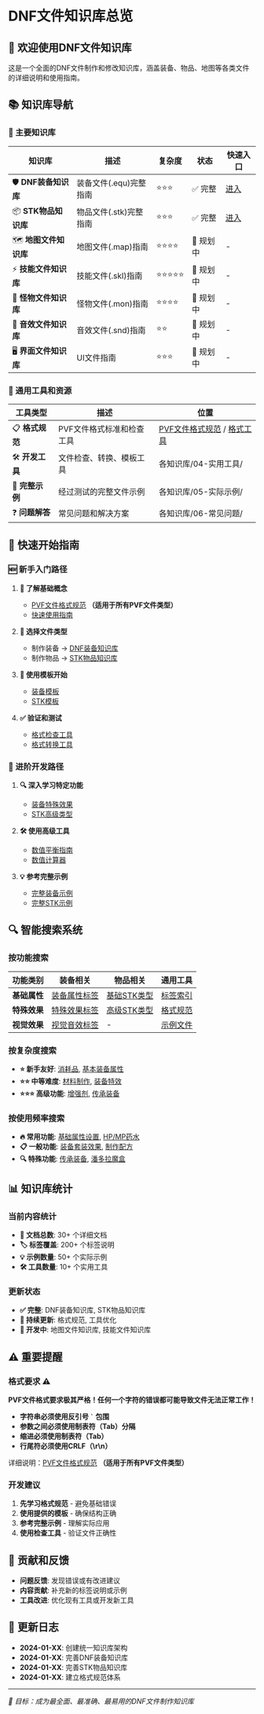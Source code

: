 # DNF文件知识库总览

## 🌟 欢迎使用DNF文件知识库

这是一个全面的DNF文件制作和修改知识库，涵盖装备、物品、地图等各类文件的详细说明和使用指南。

## 📚 知识库导航

### 🎯 主要知识库

| 知识库 | 描述 | 复杂度 | 状态 | 快速入口 |
|--------|------|--------|------|----------|
| 🛡️ **DNF装备知识库** | 装备文件(.equ)完整指南 | ⭐⭐⭐ | ✅ 完整 | [进入](DNF装备文件知识库/README.md) |
| 📦 **STK物品知识库** | 物品文件(.stk)完整指南 | ⭐⭐⭐ | ✅ 完整 | [进入](STK文件知识库/README.md) |
| 🗺️ **地图文件知识库** | 地图文件(.map)指南 | ⭐⭐⭐⭐ | 🚧 规划中 | - |
| ⚡ **技能文件知识库** | 技能文件(.skl)指南 | ⭐⭐⭐⭐⭐ | 🚧 规划中 | - |
| 👹 **怪物文件知识库** | 怪物文件(.mon)指南 | ⭐⭐⭐⭐ | 🚧 规划中 | - |
| 🎵 **音效文件知识库** | 音效文件(.snd)指南 | ⭐⭐ | 🚧 规划中 | - |
| 🖥️ **界面文件知识库** | UI文件指南 | ⭐⭐⭐ | 🚧 规划中 | - |

### 🔧 通用工具和资源

| 工具类型 | 描述 | 位置 |
|----------|------|------|
| 📋 **格式规范** | PVF文件格式标准和检查工具 | [PVF文件格式规范](PVF文件格式规范.md) / [格式工具](格式规范工具/) |
| 🛠️ **开发工具** | 文件检查、转换、模板工具 | 各知识库/04-实用工具/ |
| 📖 **完整示例** | 经过测试的完整文件示例 | 各知识库/05-实际示例/ |
| ❓ **问题解答** | 常见问题和解决方案 | 各知识库/06-常见问题/ |

## 🚀 快速开始指南

### 🆕 新手入门路径

1. **📖 了解基础概念**
   - [PVF文件格式规范](PVF文件格式规范.md) **（适用于所有PVF文件类型）**
   - [快速使用指南](格式规范工具/快速使用指南.md)

2. **🎯 选择文件类型**
   - 制作装备 → [DNF装备知识库](DNF装备文件知识库/README.md)
   - 制作物品 → [STK物品知识库](STK文件知识库/README.md)

3. **📝 使用模板开始**
   - [装备模板](DNF装备文件知识库/06-实用工具/装备制作模板.md)
   - [STK模板](STK文件知识库/04-实用工具/STK文件模板.md)

4. **✅ 验证和测试**
   - [格式检查工具](格式规范工具/PVF格式检查工具.py)
   - [格式转换工具](格式规范工具/PVF格式转换工具.py)

### 🎯 进阶开发路径

1. **🔍 深入学习特定功能**
   - [装备特殊效果](DNF装备文件知识库/03-特殊效果标签/)
   - [STK高级类型](STK文件知识库/02-高级STK类型/)

2. **🛠️ 使用高级工具**
   - [数值平衡指南](DNF装备文件知识库/06-实用工具/数值平衡指南.md)
   - [数值计算器](STK文件知识库/04-实用工具/数值计算器.md)

3. **💡 参考完整示例**
   - [完整装备示例](DNF装备文件知识库/07-实际示例/完整装备示例.md)
   - [完整STK示例](STK文件知识库/05-实际示例/完整STK示例.md)

## 🔍 智能搜索系统

### 按功能搜索

| 功能类别 | 装备相关 | 物品相关 | 通用工具 |
|----------|----------|----------|----------|
| **基础属性** | [装备属性标签](DNF装备文件知识库/02-属性标签/) | [基础STK类型](STK文件知识库/01-基础STK类型/) | [标签索引](STK文件知识库/03-标签索引/) |
| **特殊效果** | [特殊效果标签](DNF装备文件知识库/03-特殊效果标签/) | [高级STK类型](STK文件知识库/02-高级STK类型/) | [格式规范](格式规范工具/) |
| **视觉效果** | [视觉音效标签](DNF装备文件知识库/04-视觉音效标签/) | - | [示例文件](STK文件知识库/05-实际示例/) |

### 按复杂度搜索

- **⭐ 新手友好**: [消耗品](STK文件知识库/01-基础STK类型/消耗品详解.md), [基本装备属性](DNF装备文件知识库/02-属性标签/)
- **⭐⭐ 中等难度**: [材料制作](STK文件知识库/01-基础STK类型/材料详解.md), [装备特效](DNF装备文件知识库/03-特殊效果标签/)
- **⭐⭐⭐ 高级功能**: [增强剂](STK文件知识库/02-高级STK类型/增强剂详解.md), [传承装备](STK文件知识库/02-高级STK类型/传承装备详解.md)

### 按使用频率搜索

- **🔥 常用功能**: [基础属性设置](DNF装备文件知识库/02-属性标签/), [HP/MP药水](STK文件知识库/01-基础STK类型/消耗品详解.md)
- **📋 一般功能**: [装备套装效果](DNF装备文件知识库/03-特殊效果标签/), [制作配方](STK文件知识库/02-高级STK类型/配方详解.md)
- **🔍 特殊功能**: [传承装备](STK文件知识库/02-高级STK类型/传承装备详解.md), [潘多拉魔盒](STK文件知识库/02-高级STK类型/潘多拉魔盒详解.md)

## 📊 知识库统计

### 当前内容统计
- **📄 文档总数**: 30+ 个详细文档
- **🏷️ 标签覆盖**: 200+ 个标签说明
- **💡 示例数量**: 50+ 个实际示例
- **🛠️ 工具数量**: 10+ 个实用工具

### 更新状态
- **✅ 完整**: DNF装备知识库, STK物品知识库
- **🔄 持续更新**: 格式规范, 工具优化
- **🚧 开发中**: 地图文件知识库, 技能文件知识库

## ⚠️ 重要提醒

### 格式要求 ⚠️
**PVF文件格式要求极其严格！任何一个字符的错误都可能导致文件无法正常工作！**

- **字符串必须使用反引号 `` ` `` 包围**
- **参数之间必须使用制表符（Tab）分隔**
- **缩进必须使用制表符（Tab）**
- **行尾符必须使用CRLF（\r\n）**

详细说明：[PVF文件格式规范](PVF文件格式规范.md) **（适用于所有PVF文件类型）**

### 开发建议
1. **先学习格式规范** - 避免基础错误
2. **使用提供的模板** - 确保结构正确
3. **参考完整示例** - 理解实际应用
4. **使用检查工具** - 验证文件正确性

## 🤝 贡献和反馈

- **问题反馈**: 发现错误或有改进建议
- **内容贡献**: 补充新的标签说明或示例
- **工具改进**: 优化现有工具或开发新工具

## 📝 更新日志

- **2024-01-XX**: 创建统一知识库架构
- **2024-01-XX**: 完善DNF装备知识库
- **2024-01-XX**: 完善STK物品知识库
- **2024-01-XX**: 建立格式规范体系

---

*🎯 目标：成为最全面、最准确、最易用的DNF文件制作知识库*